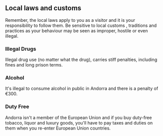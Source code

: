 ## Local laws and customs

Remember, the local laws apply to you as a visitor and it is your responsibility to follow them. Be sensitive to local customs , traditions and practices as your behaviour may be seen as improper, hostile or even illegal.

### **Illegal Drugs**

Illegal drug use (no matter what the drug), carries stiff penalties, including fines and long prison terms.

### **Alcohol**

It's illegal to consume alcohol in public in Andorra and there is a penalty of €300.

### **Duty Free**

Andorra isn't a member of the European Union and if you buy duty-free tobacco, liquor and luxury goods, you'll have to pay taxes and duties on them when you re-enter European Union countries.